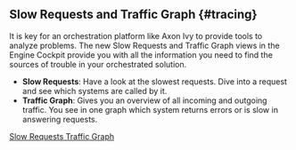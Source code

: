 ## Slow Requests and Traffic Graph {#tracing}

It is key for an orchestration platform like Axon Ivy to provide tools to analyze problems. 
The new Slow Requests and Traffic Graph views in the Engine Cockpit provide you with all 
the information you need to find the sources of trouble in your orchestrated solution.

- __Slow Requests__: Have a look at the slowest requests. Dive into a request and 
  see which systems are called by it.
- __Traffic Graph__: Gives you an overview of all incoming and outgoing traffic. 
  You see in one graph which system returns errors or is slow in answering requests.

<div class="short-links">
	<a href="${docBaseUrl}/engine-guide/tool-reference/engine-cockpit/monitor.html#slow-requests"
		target="_blank" rel="noopener noreferrer">
		<i class="si si-book"></i> Slow Requests
	</a>
  <a href="${docBaseUrl}/engine-guide/tool-reference/engine-cockpit/monitor.html##traffic-graph"
    target="_blank" rel="noopener noreferrer">
    <i class="si si-book"></i> Traffic Graph
  </a>
</div>
